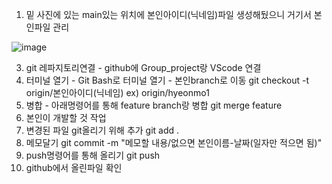 1. 밑 사진에 있는 main있는 위치에 본인아이디(닉네임)파일 생성해뒀으니 거기서 본인파일 관리

![image](https://github.com/user-attachments/assets/23b3d04a-5ef0-4958-8c79-21894317c9ea)

3. git 레파지토리연결 - github에 Group_project랑 VScode 연결
4. 터미널 열기 - Git Bash로 터미널 열기 - 본인branch로 이동
   git checkout -t origin/본인아이디(닉네임) ex) origin/hyeonmo1
5. 병합 - 아래명령어를 통해 feature branch랑 병합
   git merge feature
6. 본인이 개발할 것 작업
7. 변경된 파일 git올리기 위해 추가
   git add .
8. 메모달기
   git commit -m "메모할 내용/없으면 본인이름-날짜(일자만 적으면 됨)"
9. push명령어를 통해 올리기
   git push
10. github에서 올린파일 확인
   
   
